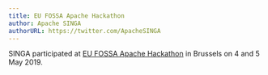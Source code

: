```yaml
---
title: EU FOSSA Apache Hackathon
author: Apache SINGA
authorURL: https://twitter.com/ApacheSINGA
---
```


SINGA participated at
[EU FOSSA Apache Hackathon](https://eufossa.github.io/apache-hackathon-2019/) in
Brussels on 4 and 5 May 2019.
